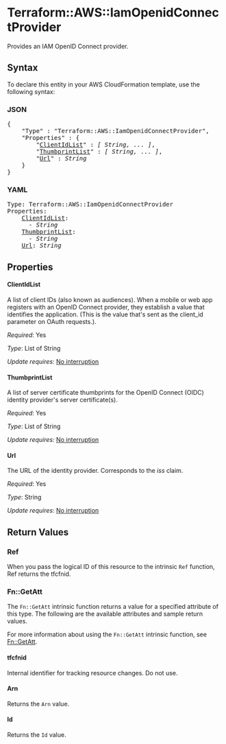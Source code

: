# Terraform::AWS::IamOpenidConnectProvider

Provides an IAM OpenID Connect provider.

## Syntax

To declare this entity in your AWS CloudFormation template, use the following syntax:

### JSON

<pre>
{
    "Type" : "Terraform::AWS::IamOpenidConnectProvider",
    "Properties" : {
        "<a href="#clientidlist" title="ClientIdList">ClientIdList</a>" : <i>[ String, ... ]</i>,
        "<a href="#thumbprintlist" title="ThumbprintList">ThumbprintList</a>" : <i>[ String, ... ]</i>,
        "<a href="#url" title="Url">Url</a>" : <i>String</i>
    }
}
</pre>

### YAML

<pre>
Type: Terraform::AWS::IamOpenidConnectProvider
Properties:
    <a href="#clientidlist" title="ClientIdList">ClientIdList</a>: <i>
      - String</i>
    <a href="#thumbprintlist" title="ThumbprintList">ThumbprintList</a>: <i>
      - String</i>
    <a href="#url" title="Url">Url</a>: <i>String</i>
</pre>

## Properties

#### ClientIdList

A list of client IDs (also known as audiences). When a mobile or web app registers with an OpenID Connect provider, they establish a value that identifies the application. (This is the value that's sent as the client_id parameter on OAuth requests.).

_Required_: Yes

_Type_: List of String

_Update requires_: [No interruption](https://docs.aws.amazon.com/AWSCloudFormation/latest/UserGuide/using-cfn-updating-stacks-update-behaviors.html#update-no-interrupt)

#### ThumbprintList

A list of server certificate thumbprints for the OpenID Connect (OIDC) identity provider's server certificate(s).

_Required_: Yes

_Type_: List of String

_Update requires_: [No interruption](https://docs.aws.amazon.com/AWSCloudFormation/latest/UserGuide/using-cfn-updating-stacks-update-behaviors.html#update-no-interrupt)

#### Url

The URL of the identity provider. Corresponds to the _iss_ claim.

_Required_: Yes

_Type_: String

_Update requires_: [No interruption](https://docs.aws.amazon.com/AWSCloudFormation/latest/UserGuide/using-cfn-updating-stacks-update-behaviors.html#update-no-interrupt)

## Return Values

### Ref

When you pass the logical ID of this resource to the intrinsic `Ref` function, Ref returns the tfcfnid.

### Fn::GetAtt

The `Fn::GetAtt` intrinsic function returns a value for a specified attribute of this type. The following are the available attributes and sample return values.

For more information about using the `Fn::GetAtt` intrinsic function, see [Fn::GetAtt](https://docs.aws.amazon.com/AWSCloudFormation/latest/UserGuide/intrinsic-function-reference-getatt.html).

#### tfcfnid

Internal identifier for tracking resource changes. Do not use.

#### Arn

Returns the <code>Arn</code> value.

#### Id

Returns the <code>Id</code> value.

